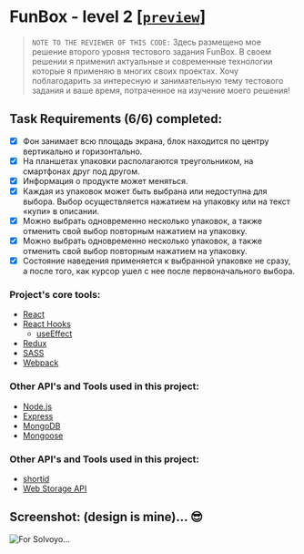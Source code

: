 # FunBox - level 2 [[`preview`]](https://life-is-not-good-without-a-cat.herokuapp.com/)

> `NOTE TO THE REVIEWER OF THIS CODE:` Здесь размещено мое решение второго уровня тестового задания FunBox. В своем решении я применил актуальные и современные технологии которые я применяю в многих своих проектах. Хочу поблагодарить за интересную и занимательную тему тестового задания и ваше время, потраченное на изучение моего решения!

## Task Requirements (6/6) completed:

- [x] Фон занимает всю площадь экрана, блок находится по центру вертикально и горизонтально.
- [x] На планшетах упаковки располагаются треугольником, на смартфонах друг под другом.
- [x] Информация о продукте может меняться.
- [x] Каждая из упаковок может быть выбрана или недоступна для выбора. Выбор осуществляется нажатием на упаковку или на текст «купи» в описании.
- [x] Можно выбрать одновременно несколько упаковок, а также отменить свой выбор повторным нажатием на упаковку.
- [x] Можно выбрать одновременно несколько упаковок, а также отменить свой выбор повторным нажатием на упаковку.
- [x] Состояние наведения применяется к выбранной упаковке не сразу, а после того, как курсор ушел с нее после первоначального выбора.

### Project's core tools:

- [React](https://reactjs.org/)
- [React Hooks](https://reactjs.org/docs/hooks-intro.html)
  - [useEffect](https://reactjs.org/docs/hooks-reference.html#useeffect)
- [Redux](https://redux.js.org/)
- [SASS](https://sass-lang.com/)
- [Webpack](https://webpack.js.org/concepts/)

### **Other API's and Tools used in this project:**

- [Node.js](https://nodejs.org/en/)
- [Express](https://expressjs.com/)
- [MongoDB](https://www.mongodb.com/)
- [Mongoose](https://mongoosejs.com/)

### **Other API's and Tools used in this project:**

- [shortid](https://github.com/dylang/shortid)
- [Web Storage API](https://developer.mozilla.org/en-US/docs/Web/API/Web_Storage_API/Using_the_Web_Storage_API)

## Screenshot: (design is mine)... :sunglasses:

![For Solvoyo...](https://s.put.re/gnfdp2JG.png)
